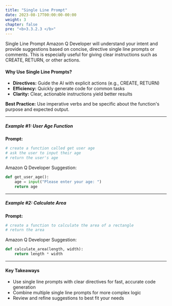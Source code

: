 ```yaml
---
title: "Single Line Prompt"
date: 2023-08-17T00:00:00-00:00
weight: 3
chapter: false
pre: "<b>3.3.2.3 </b>"
---
```


Single Line Prompt
Amazon Q Developer will understand your intent and provide suggestions based on concise, directive single line prompts or comments. This is especially useful for giving clear instructions such as CREATE, RETURN, or other actions.

#### Why Use Single Line Prompts?
- **Directives:** Guide the AI with explicit actions (e.g., CREATE, RETURN)
- **Efficiency:** Quickly generate code for common tasks
- **Clarity:** Clear, actionable instructions yield better results

**Best Practice:** Use imperative verbs and be specific about the function's purpose and expected output.

---

##### Example #1: User Age Function
**Prompt:**

```python
# create a function called get user age
# ask the user to input their age
# return the user's age
```

Amazon Q Developer Suggestion:

```python
def get_user_age():
    age = input("Please enter your age: ")
    return age
```

---

##### Example #2: Calculate Area
**Prompt:**

```python
# create a function to calculate the area of a rectangle
# return the area
```

Amazon Q Developer Suggestion:

```python
def calculate_area(length, width):
    return length * width
```

---

#### Key Takeaways
- Use single line prompts with clear directives for fast, accurate code generation
- Combine multiple single line prompts for more complex logic
- Review and refine suggestions to best fit your needs